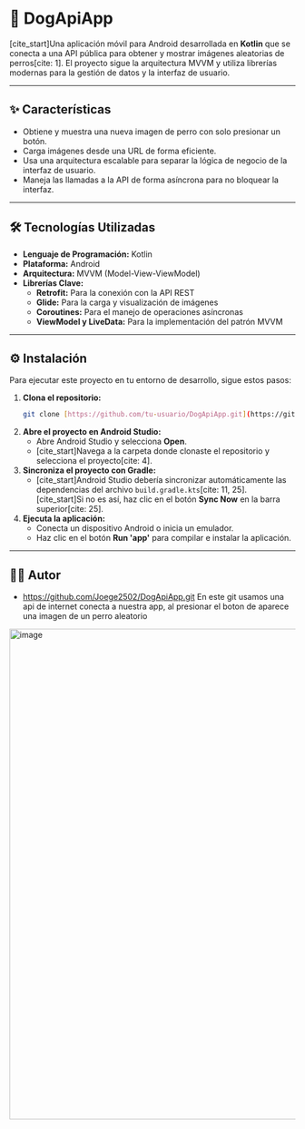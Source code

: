 # 🐶 DogApiApp

[cite_start]Una aplicación móvil para Android desarrollada en **Kotlin** que se conecta a una API pública para obtener y mostrar imágenes aleatorias de perros[cite: 1]. El proyecto sigue la arquitectura MVVM y utiliza librerías modernas para la gestión de datos y la interfaz de usuario.

---

## ✨ Características

-  Obtiene y muestra una nueva imagen de perro con solo presionar un botón.
-  Carga imágenes desde una URL de forma eficiente.
-  Usa una arquitectura escalable para separar la lógica de negocio de la interfaz de usuario.
-  Maneja las llamadas a la API de forma asíncrona para no bloquear la interfaz.

---

## 🛠️ Tecnologías Utilizadas

-   **Lenguaje de Programación:** Kotlin 
-   **Plataforma:** Android
-   **Arquitectura:** MVVM (Model-View-ViewModel)
-   **Librerías Clave:**
    -   **Retrofit:** Para la conexión con la API REST 
    -   **Glide:** Para la carga y visualización de imágenes 
    -   **Coroutines:** Para el manejo de operaciones asíncronas 
    -   **ViewModel y LiveData:** Para la implementación del patrón MVVM 

---

## ⚙️ Instalación

Para ejecutar este proyecto en tu entorno de desarrollo, sigue estos pasos:

1.  **Clona el repositorio:**
    ```bash
    git clone [https://github.com/tu-usuario/DogApiApp.git](https://github.com/tu-usuario/DogApiApp.git)
    ```
2.  **Abre el proyecto en Android Studio:**
    -   Abre Android Studio y selecciona **Open**.
    -   [cite_start]Navega a la carpeta donde clonaste el repositorio y selecciona el proyecto[cite: 4].
3.  **Sincroniza el proyecto con Gradle:**
    -   [cite_start]Android Studio debería sincronizar automáticamente las dependencias del archivo `build.gradle.kts`[cite: 11, 25]. [cite_start]Si no es así, haz clic en el botón **Sync Now** en la barra superior[cite: 25].
4.  **Ejecuta la aplicación:**
    -   Conecta un dispositivo Android o inicia un emulador.
    -   Haz clic en el botón **Run 'app'** para compilar e instalar la aplicación.

---

## 👨‍💻 Autor

-  https://github.com/Joege2502/DogApiApp.git
En este git usamos una api de internet conecta a nuestra app, al presionar el boton de aparece una imagen de un perro aleatorio
<img width="507" height="865" alt="image" src="https://github.com/user-attachments/assets/3ec638d1-6452-4d98-92ad-7e3675981be0" />
